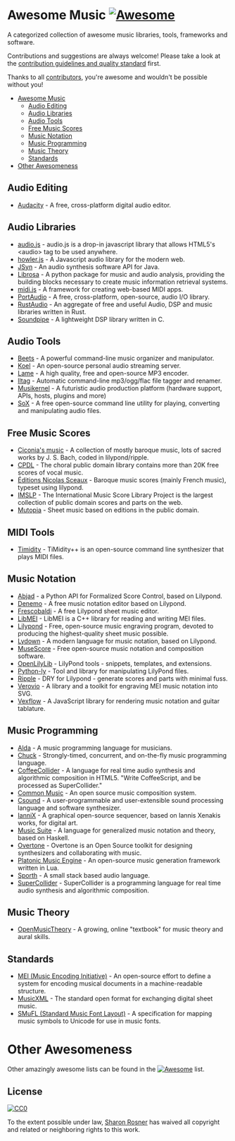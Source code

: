 # Awesome Music [![Awesome](https://cdn.rawgit.com/sindresorhus/awesome/d7305f38d29fed78fa85652e3a63e154dd8e8829/media/badge.svg)](https://github.com/sindresorhus/awesome)

A categorized collection of awesome music libraries, tools, frameworks and software.

Contributions and suggestions are always welcome! Please take a look at the [contribution guidelines and quality standard](https://github.com/ciconia/awesome-music/blob/master/CONTRIBUTING.md) first.

Thanks to all [contributors](https://github.com/markets/awesome-ruby/graphs/contributors), you're awesome and wouldn't be possible without you!

* [Awesome Music](#awesome-music)
  * [Audio Editing](#audio-editing)
  * [Audio Libraries](#audio-libraries)
  * [Audio Tools](#audio-tools)
  * [Free Music Scores](#music-scores)
  * [Music Notation](#music-notation)
  * [Music Programming](#music-programming)
  * [Music Theory](#music-theory)
  * [Standards](#standards)
* [Other Awesomeness](#other-awesomeness)

## Audio Editing

* [Audacity](https://github.com/audacity/audacity) - A free, cross-platform digital audio editor.

## Audio Libraries

* [audio.js](https://github.com/kolber/audiojs) - audio.js is a drop-in javascript library that allows HTML5's &lt;audio&gt; tag to be used anywhere.
* [howler.js](https://github.com/goldfire/howler.js) - A Javascript audio library for the modern web.
* [JSyn](http://www.softsynth.com/jsyn/) - An audio synthesis software API for Java.
* [Librosa](http://bmcfee.github.io/librosa/) - A python package for music and audio analysis, providing the building blocks necessary to create music information retrieval systems.
* [midi.js](https://github.com/mudcube/MIDI.js) - A framework for creating web-based MIDI apps.
* [PortAudio](http://www.portaudio.com/) - A free, cross-platform, open-source, audio I/O library.
* [RustAudio](https://github.com/RustAudio) - An aggregate of free and useful Audio, DSP and music libraries written in Rust.
* [Soundpipe](https://github.com/PaulBatchelor/Soundpipe) - A lightweight DSP library written in C.

## Audio Tools

* [Beets](http://beets.radbox.org/) - A powerful command-line music organizer and manipulator.
* [Koel](https://github.com/phanan/koel) - An open-source personal audio streaming server.
* [Lame](http://lame.sourceforge.net/) - A high quality, free and open-source MP3 encoder.
* [lltag](http://home.gna.org/lltag/) - Automatic command-line mp3/ogg/flac file tagger and renamer.
* [Musikernel](https://github.com/j3ffhubb/musikernel) - A futuristic audio production platform (hardware support, APIs, hosts, plugins and more)
* [SoX](http://sox.sourceforge.net/) - A free open-source command line utility for playing, converting and manipulating audio files.

## Free Music Scores

* [Ciconia's music](https://github.com/ciconia/music) - A collection of mostly baroque music, lots of sacred works by J. S. Bach, coded in lilypond/ripple.
* [CPDL](http://www.cpdl.org/) - The choral public domain library contains more than 20K free scores of vocal music.
* [Éditions Nicolas Sceaux](https://github.com/nsceaux/nenuvar) - Baroque music scores (mainly French music), typeset using lilypond.
* [IMSLP](http://imslp.org/) - The International Music Score Library Project is the largest collection of public domain scores and parts on the web.
* [Mutopia](https://github.com/MutopiaProject/MutopiaProject) - Sheet music based on editions in the public domain.

## MIDI Tools

* [Timidity](http://timidity.sourceforge.net/) - TiMidity++ is an open-source command line synthesizer that plays MIDI files.

## Music Notation

* [Abjad](http://projectabjad.org/) - a Python API for Formalized Score Control, based on Lilypond.
* [Denemo](http://www.denemo.org/) - A free music notation editor based on Lilypond.
* [Frescobaldi](https://github.com/wbsoft/frescobaldi) - A free Lilypond sheet music editor.
* [LibMEI](https://github.com/DDMAL/libmei) - LibMEI is a C++ library for reading and writing MEI files.
* [Lilypond](http://lilypond.org/) - Free, open-source music engraving program, devoted to producing the highest-quality sheet music possible.
* [Lydown](https://github.com/ciconia/lydown) - A modern language for music notation, based on Lilypond.
* [MuseScore](https://github.com/musescore/MuseScore) - Free open-source music notation and composition software.
* [OpenLilyLib](https://github.com/openlilylib/snippets/) - LilyPond tools - snippets, templates, and extensions.
* [Python-ly](https://pypi.python.org/pypi/python-ly) - Tool and library for manipulating LilyPond files.
* [Ripple](https://github.com/ciconia/ripple/) - DRY for Lilypond - generate scores and parts with minimal fuss.
* [Verovio](https://github.com/rism-ch/verovio) - A library and a toolkit for engraving MEI music notation into SVG.
* [Vexflow](https://github.com/0xfe/vexflow) - A JavaScript library for rendering music notation and guitar tablature.

## Music Programming

* [Alda](https://github.com/alda-lang/alda) - A music programming language for musicians.
* [Chuck](https://github.com/ccrma/chuck) - Strongly-timed, concurrent, and on-the-fly music programming language.
* [CoffeeCollider](https://github.com/mohayonao/CoffeeCollider) - A language for real time audio synthesis and algorithmic composition in HTML5. "Write CoffeeScript, and be processed as SuperCollider."
* [Common Music](http://commonmusic.sourceforge.net/) - An open source music composition system.
* [Csound](http://csound.github.io/) - A user-programmable and user-extensible sound processing language and software synthesizer.
* [IanniX](https://github.com/iannix/IanniX) - A graphical open-source sequencer, based on Iannis Xenakis works, for digital art.
* [Music Suite](http://music-suite.github.io/docs/ref/) - A language for generalized music notation and theory, based on Haskell.
* [Overtone](https://github.com/overtone/overtone/) - Overtone is an Open Source toolkit for designing synthesizers and collaborating with music.
* [Platonic Music Engine](http://www.platonicmusicengine.com/) - An open-source music generation framework written in Lua.
* [Sporth](https://github.com/PaulBatchelor/Sporth) - A small stack based audio language.
* [SuperCollider](http://supercollider.github.io/) - SuperCollider is a programming language for real time audio synthesis and algorithmic composition.

## Music Theory

* [OpenMusicTheory](http://openmusictheory.com/) - A growing, online "textbook" for music theory and aural skills.

## Standards

* [MEI (Music Encoding Initiative)](http://music-encoding.org/) - An open-source effort to define a system for encoding musical documents in a machine-readable structure.
* [MusicXML](http://www.musicxml.com/) - The standard open format for exchanging digital sheet music.
* [SMuFL (Standard Music Font Layout)](http://www.smufl.org/) - A specification for mapping music symbols to Unicode for use in music fonts.

# Other Awesomeness

Other amazingly awesome lists can be found in the [![Awesome](https://cdn.rawgit.com/sindresorhus/awesome/d7305f38d29fed78fa85652e3a63e154dd8e8829/media/badge.svg)](https://github.com/sindresorhus/awesome) list.

## License

[![CC0](https://i.creativecommons.org/p/zero/1.0/88x31.png)](https://creativecommons.org/publicdomain/zero/1.0/)

To the extent possible under law, [Sharon Rosner](http://github.com/ciconia) has waived all copyright and related or neighboring rights to this work.
